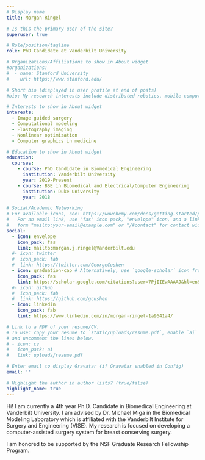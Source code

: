 ```yaml
---
# Display name
title: Morgan Ringel

# Is this the primary user of the site?
superuser: true

# Role/position/tagline
role: PhD Candidate at Vanderbilt University

# Organizations/Affiliations to show in About widget
#organizations:
#  - name: Stanford University
#    url: https://www.stanford.edu/

# Short bio (displayed in user profile at end of posts)
#bio: My research interests include distributed robotics, mobile computing and programmable matter.

# Interests to show in About widget
interests:
  - Image guided surgery
  - Computational modeling
  - Elastography imaging
  - Nonlinear optimization
  - Computer graphics in medicine

# Education to show in About widget
education:
  courses:
    - course: PhD Candidate in Biomedical Engineering
      institution: Vanderbilt University
      year: 2019-Present
    - course: BSE in Biomedical and Electrical/Computer Engineering
      institution: Duke University
      year: 2018

# Social/Academic Networking
# For available icons, see: https://wowchemy.com/docs/getting-started/page-builder/#icons
#   For an email link, use "fas" icon pack, "envelope" icon, and a link in the
#   form "mailto:your-email@example.com" or "/#contact" for contact widget.
social:
  - icon: envelope
    icon_pack: fas
    link: mailto:morgan.j.ringel@Vanderbilt.edu
  #- icon: twitter
  #  icon_pack: fab
  #  link: https://twitter.com/GeorgeCushen
  - icon: graduation-cap # Alternatively, use `google-scholar` icon from `ai` icon pack
    icon_pack: fas
    link: https://scholar.google.com/citations?user=7PjIIEwAAAAJ&hl=en&oi=ao
  #- icon: github
  #  icon_pack: fab
  #  link: https://github.com/gcushen
  - icon: linkedin
    icon_pack: fab
    link: https://www.linkedin.com/in/morgan-ringel-1a9641a4/

# Link to a PDF of your resume/CV.
# To use: copy your resume to `static/uploads/resume.pdf`, enable `ai` icons in `params.toml`,
# and uncomment the lines below.
# - icon: cv
#   icon_pack: ai
#   link: uploads/resume.pdf

# Enter email to display Gravatar (if Gravatar enabled in Config)
email: ''

# Highlight the author in author lists? (true/false)
highlight_name: true
---
```


Hi! I am currently a 4th year Ph.D. Candidate in Biomedical Engineering at Vanderbilt University. I am advised by Dr. Michael Miga in the Biomedical Modeling Laboratory which is affiliated with the Vanderbilt Institute for Surgery and Engineering (VISE). My research is focused on developing a computer-assisted surgery system for breast conserving surgery.

I am honored to be supported by the NSF Graduate Research Fellowship Program.

